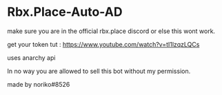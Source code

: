 # Rbx.Place-Auto-AD

make sure you are in the official rbx.place discord or else this wont work.

get your token tut :
https://www.youtube.com/watch?v=tI1lzqzLQCs

uses anarchy api

In no way you are allowed to sell this bot without my permission.

made by noriko#8526
